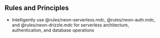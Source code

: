 ## Rules and Principles
- Intelligently use @rules/neon-serverless.mdc, @rules/neon-auth.mdc, and @rules/neon-drizzle.mdc for serverless architecture, authentication, and database operations